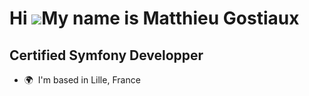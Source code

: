 Hi ![](https://user-images.githubusercontent.com/18350557/176309783-0785949b-9127-417c-8b55-ab5a4333674e.gif)My name is Matthieu Gostiaux
=========================================================================================================================================

Certified Symfony Developper
----------------------------

*   🌍  I'm based in Lille, France
